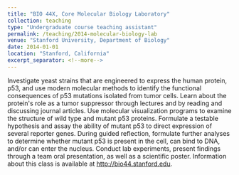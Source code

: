 ```yaml
---
title: "BIO 44X, Core Molecular Biology Laboratory"
collection: teaching
type: "Undergraduate course teaching assistant"
permalink: /teaching/2014-molecular-biology-lab
venue: "Stanford University, Department of Biology"
date: 2014-01-01
location: "Stanford, California"
excerpt_separator: <!--more-->
---
```

<!--more-->
Investigate yeast strains that are engineered to express the human protein, p53, and use modern molecular methods to identify the functional consequences of p53 mutations isolated from tumor cells. Learn about the protein's role as a tumor suppressor through lectures and by reading and discussing journal articles. Use molecular visualization programs to examine the structure of wild type and mutant p53 proteins. Formulate a testable hypothesis and assay the ability of mutant p53 to direct expression of several reporter genes. During guided reflection, formulate further analyses to determine whether mutant p53 is present in the cell, can bind to DNA, and/or can enter the nucleus. Conduct lab experiments, present findings through a team oral presentation, as well as a scientific poster. Information about this class is available at http://bio44.stanford.edu.